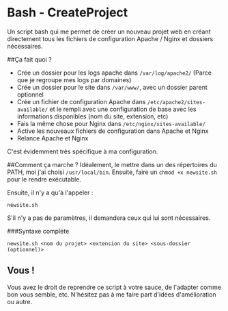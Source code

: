 Bash - CreateProject
=================

Un script bash qui me permet de créer un nouveau projet web en créant directement tous les fichiers de configuration Apache / Nginx et dossiers nécessaires.

##Ça fait quoi ?
- Crée un dossier pour les logs apache dans ```/var/log/apache2/``` (Parce que je regroupe mes logs par domaines)
- Crée un dossier pour le site dans ```/var/www/```, avec un dossier parent optionnel
- Crée un fichier de configuration Apache dans ```/etc/apache2/sites-available/``` et le rempli avec une configuration de base avec les informations disponibles (nom du site, extension, etc)
- Fais la même chose pour Nginx dans ```/etc/nginx/sites-available/```
- Active les nouveaux fichiers de configuration dans Apache et Nginx
- Relance Apache et Nginx

C'est évidemment très spécifique à ma configuration.

##Comment ça marche ?
Idéalement, le mettre dans un des répertoires du PATH, moi j'ai choisi ```/usr/local/bin```. Ensuite, faire un ```chmod +x newsite.sh``` pour le rendre exécutable.

Ensuite, il n'y a qu'à l'appeler :
```Shell
newsite.sh
```

S'il n'y a pas de paramètres, il demandera ceux qui lui sont nécessaires.

###Syntaxe complète
```Shell
newsite.sh <nom du projet> <extension du site> <sous-dossier (optionnel)>
```

## Vous !
Vous avez le droit de reprendre ce script à votre sauce, de l'adapter comme bon vous semble, etc. N'hésitez pas à me faire part d'idées d'amélioration ou autre.
